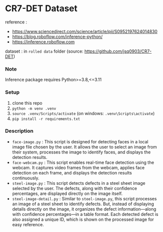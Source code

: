 # CR7-DET Dataset

reference :

- https://www.sciencedirect.com/science/article/pii/S0952197624014830
- https://blog.roboflow.com/inference-python/
- https://inference.roboflow.com

dataset : in `rolled data` folder (source: https://github.com/jsq0903/CR7-DET)

### Note

Inference package requires Python>=3.8,<=3.11

### Setup

1. clone this repo
2. `python -m venv .venv`
3. `source .venv/Scripts/activate` (on windows: `.venv\Scripts\activate`)
4. `pip install -r requirements.txt`

### Description

- `face-image.py` : This script is designed for detecting faces in a local image file chosen by the user. It allows the user to select an image from their system, processes the image to identify faces, and displays the detection results.
- `face-webcam.py` : This script enables real-time face detection using the webcam. It captures video frames from the webcam, applies face detection on each frame, and displays the detection results continuously.
- `steel-image.py` : This script detects defects in a steel sheet image selected by the user. The defects, along with their confidence percentages, are displayed directly on the image itself.
- `steel-image-detail.py` : Similar to `steel-image.py`, this script processes an image of a steel sheet to identify defects. But, instead of displaying details directly on the image, it organizes the defect information—along with confidence percentages—in a table format. Each detected defect is also assigned a unique ID, which is shown on the processed image for easy reference.
